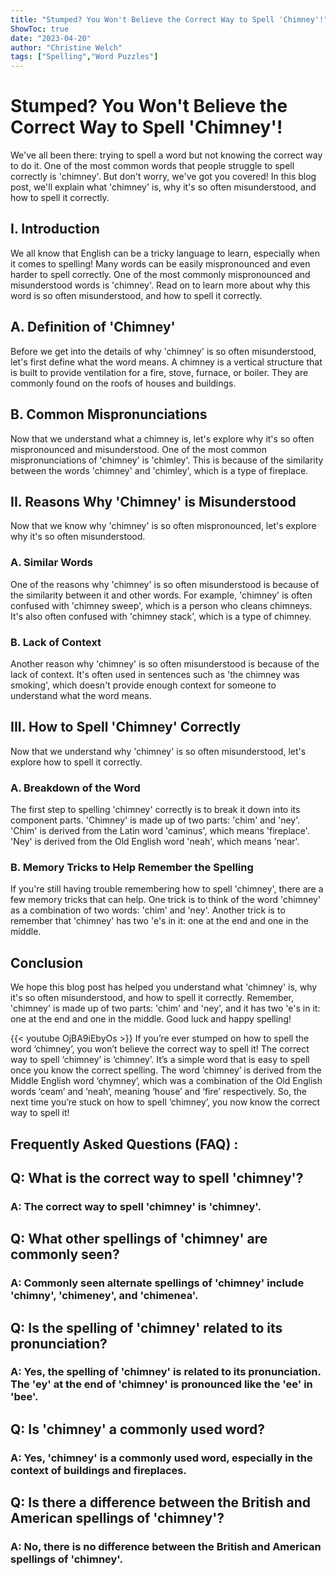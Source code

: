 ```yaml
---
title: "Stumped? You Won't Believe the Correct Way to Spell 'Chimney'!"
ShowToc: true 
date: "2023-04-20"
author: "Christine Welch" 
tags: ["Spelling","Word Puzzles"]
---
```

# Stumped? You Won't Believe the Correct Way to Spell 'Chimney'! 
We've all been there: trying to spell a word but not knowing the correct way to do it. One of the most common words that people struggle to spell correctly is 'chimney'. But don't worry, we've got you covered! In this blog post, we'll explain what 'chimney' is, why it's so often misunderstood, and how to spell it correctly. 

## I. Introduction 
We all know that English can be a tricky language to learn, especially when it comes to spelling! Many words can be easily mispronounced and even harder to spell correctly. One of the most commonly mispronounced and misunderstood words is 'chimney'. Read on to learn more about why this word is so often misunderstood, and how to spell it correctly. 

## A. Definition of 'Chimney' 
Before we get into the details of why 'chimney' is so often misunderstood, let's first define what the word means. A chimney is a vertical structure that is built to provide ventilation for a fire, stove, furnace, or boiler. They are commonly found on the roofs of houses and buildings. 

## B. Common Mispronunciations 
Now that we understand what a chimney is, let's explore why it's so often mispronounced and misunderstood. One of the most common mispronunciations of 'chimney' is 'chimley'. This is because of the similarity between the words 'chimney' and 'chimley', which is a type of fireplace. 

## II. Reasons Why 'Chimney' is Misunderstood 
Now that we know why 'chimney' is so often mispronounced, let's explore why it's so often misunderstood. 

### A. Similar Words 
One of the reasons why 'chimney' is so often misunderstood is because of the similarity between it and other words. For example, 'chimney' is often confused with 'chimney sweep', which is a person who cleans chimneys. It's also often confused with 'chimney stack', which is a type of chimney. 

### B. Lack of Context 
Another reason why 'chimney' is so often misunderstood is because of the lack of context. It's often used in sentences such as 'the chimney was smoking', which doesn't provide enough context for someone to understand what the word means. 

## III. How to Spell 'Chimney' Correctly 
Now that we understand why 'chimney' is so often misunderstood, let's explore how to spell it correctly. 

### A. Breakdown of the Word 
The first step to spelling 'chimney' correctly is to break it down into its component parts. 'Chimney' is made up of two parts: 'chim' and 'ney'. 'Chim' is derived from the Latin word 'caminus', which means 'fireplace'. 'Ney' is derived from the Old English word 'neah', which means 'near'. 

### B. Memory Tricks to Help Remember the Spelling 
If you're still having trouble remembering how to spell 'chimney', there are a few memory tricks that can help. One trick is to think of the word 'chimney' as a combination of two words: 'chim' and 'ney'. Another trick is to remember that 'chimney' has two 'e's in it: one at the end and one in the middle. 

## Conclusion 
We hope this blog post has helped you understand what 'chimney' is, why it's so often misunderstood, and how to spell it correctly. Remember, 'chimney' is made up of two parts: 'chim' and 'ney', and it has two 'e's in it: one at the end and one in the middle. Good luck and happy spelling!

{{< youtube OjBA9iEbyOs >}} 
If you’re ever stumped on how to spell the word ‘chimney’, you won’t believe the correct way to spell it! The correct way to spell ‘chimney’ is ‘chimney’. It’s a simple word that is easy to spell once you know the correct spelling. The word ‘chimney’ is derived from the Middle English word ‘chymney’, which was a combination of the Old English words ‘ceam’ and ‘neah’, meaning ‘house’ and ‘fire’ respectively. So, the next time you’re stuck on how to spell ‘chimney’, you now know the correct way to spell it!

## Frequently Asked Questions (FAQ) :
<h2>Q: What is the correct way to spell 'chimney'?</h2>

<h3>A: The correct way to spell 'chimney' is 'chimney'.</h3>

<h2>Q: What other spellings of 'chimney' are commonly seen?</h2>

<h3>A: Commonly seen alternate spellings of 'chimney' include 'chimny', 'chimeney', and 'chimenea'.</h3>

<h2>Q: Is the spelling of 'chimney' related to its pronunciation?</h2>

<h3>A: Yes, the spelling of 'chimney' is related to its pronunciation. The 'ey' at the end of 'chimney' is pronounced like the 'ee' in 'bee'.</h3>

<h2>Q: Is 'chimney' a commonly used word?</h2>

<h3>A: Yes, 'chimney' is a commonly used word, especially in the context of buildings and fireplaces.</h3>

<h2>Q: Is there a difference between the British and American spellings of 'chimney'?</h2>

<h3>A: No, there is no difference between the British and American spellings of 'chimney'.</h3>





